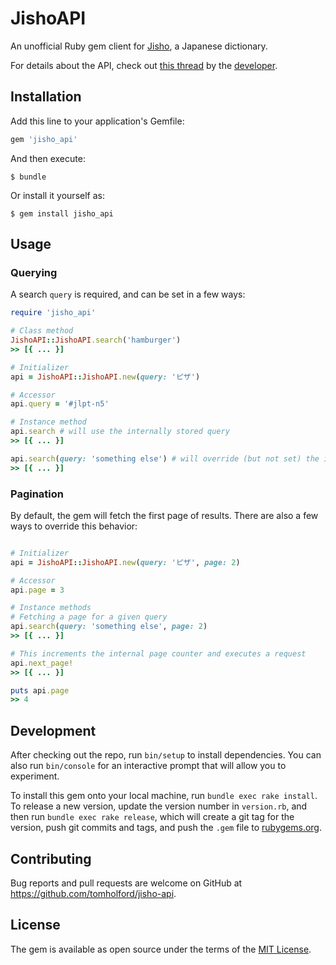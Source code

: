 # JishoAPI

An unofficial Ruby gem client for [Jisho](https://jisho.org), a Japanese dictionary. 

For details about the API, check out [this thread](https://jisho.org/forum/54fefc1f6e73340b1f160000-is-there-any-kind-of-search-api) by the [developer](https://github.com/Kimtaro).

## Installation

Add this line to your application's Gemfile:

```ruby
gem 'jisho_api'
```

And then execute:

    $ bundle

Or install it yourself as:

    $ gem install jisho_api

## Usage

### Querying

A search `query` is required, and can be set in a few ways:

```ruby
require 'jisho_api'

# Class method
JishoAPI::JishoAPI.search('hamburger')
>> [{ ... }]

# Initializer
api = JishoAPI::JishoAPI.new(query: 'ピザ')

# Accessor
api.query = '#jlpt-n5'

# Instance method
api.search # will use the internally stored query
>> [{ ... }]

api.search(query: 'something else') # will override (but not set) the internally stored query
>> [{ ... }]

```

### Pagination

By default, the gem will fetch the first page of results. There are also a few ways to override this behavior:

```ruby

# Initializer
api = JishoAPI::JishoAPI.new(query: 'ピザ', page: 2)

# Accessor
api.page = 3

# Instance methods
# Fetching a page for a given query
api.search(query: 'something else', page: 2)
>> [{ ... }]

# This increments the internal page counter and executes a request
api.next_page!
>> [{ ... }]

puts api.page
>> 4
```

## Development

After checking out the repo, run `bin/setup` to install dependencies. You can also run `bin/console` for an interactive prompt that will allow you to experiment.

To install this gem onto your local machine, run `bundle exec rake install`. To release a new version, update the version number in `version.rb`, and then run `bundle exec rake release`, which will create a git tag for the version, push git commits and tags, and push the `.gem` file to [rubygems.org](https://rubygems.org).

## Contributing

Bug reports and pull requests are welcome on GitHub at https://github.com/tomholford/jisho-api.

## License

The gem is available as open source under the terms of the [MIT License](https://opensource.org/licenses/MIT).
